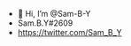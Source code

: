 - 👋 Hi, I’m @Sam-B-Y
- Sam.B.Y#2609
- https://twitter.com/Sam_B_Y

<!---
Sam-B-Y/Sam-B-Y is a ✨ special ✨ repository because its `README.md` (this file) appears on your GitHub profile.
You can click the Preview link to take a look at your changes.
--->
